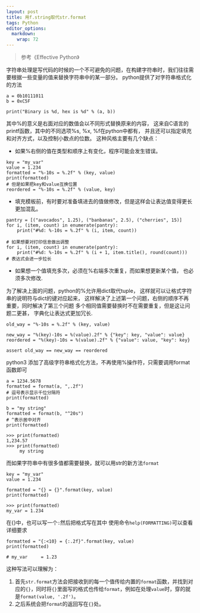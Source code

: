 ```yaml
---
layout: post
title: 用f.string取代str.format
tags: Python
editor_options: 
  markdown: 
    wrap: 72
---
```

> 参考《Effective Python》


字符串处理是写代码的时候的一个不可避免的问题，在构建字符串时，我们往往需要根据一些变量的值来替换字符串中的某一部分。
python提供了对字符串格式化的方法
```{python}
a = 0b10111011
b = 0xC5F

print("Binary is %d, hex is %d" % (a, b))
```

其中%的意义是右面对应的数值会以不同形式替换原来的内容， 
这来自C语言的printf函数，其中的不同选项%s, %x, %f在python中都有，
并且还可以指定填充和对齐方式，以及控制小数点的位数。
这种风格主要有几个缺点：

* 如果%右侧的值在类型和顺序上有变化，程序可能会发生错误。


```{python}
key = "my_var"
value = 1.234
formatted = "%-10s = %.2f" % (key, value)
print(formatted)
# 但是如果把key和value互换位置
reordered = "%-10s = %.2f" % (value, key)
```
* 填充模板前，有时要对准备填进去的值做修改，但是这样会让表达值变得更长更加混乱。


```{python}
pantry = [("avocados", 1.25), ("banbanas", 2.5), ("cherries", 15)]
for i, (item, count) in enumerate(pantry):
    print("#%d: %-10s = %.2f" % (i, item, count))

# 如果想要对打印信息做出调整
for i, (item, count) in enumerate(pantry):
    print("#%d: %-10s = %.2f" % (i + 1, item.title(), round(count)))
# 表达式会进一步拉长
```

* 如果想一个值填充多次，必须在%右端多次重复，而如果想更新某个值， 也必须多次修改.


为了解决上面的问题，python的%允许用dict取代tuple，
这样就可以让格式字符串的说明符与dict的键对应起来，
这样解决了上述第一个问题，右侧的顺序不再重要，同时解决了第三个问题
多个相同值需要替换时不在需要重复，但是这让问题二更甚，
字典化让表达式更加冗长.
```{python}
old_way = "%-10s = %.2f" % (key, value)

new_way = "%(key)-10s = %(value).2f" % {"key": key, "value": value}
reordered = "%(key)-10s = %(value).2f" % {"value": value, "key": key}

assert old_way == new_way == reordered
```
python3 添加了高级字符串格式化方法，不再使用%操作符，只需要调用format函数即可
```{python}
a = 1234.5678
formatted = format(a, ",.2f")
# 逗号表示显示千位分隔符
print(formatted)

b = "my string"
formatted = format(b, "^20s")
# ^表示居中对齐
print(formatted)
```
```{python}
>>> print(formatted)
1,234.57
>>> print(formatted)
     my string    
```
而如果字符串中有很多值都需要替换，就可以用str的新方法`format`
```{python}
key = "my_var"
value = 1.234

formatted = "{} = {}".format(key, value)
print(formatted)
```
```{python}
>>> print(formatted)
my_var = 1.234
```
在{}中，也可以写一个`:`然后把格式写在其中
使用命令`help(FORMATTING)`可以查看详细要求
```{python}
formatted = "{:<10} = {:.2f}".format(key, value)
print(formatted)

# my_var     = 1.23
```
这种写法可以理解为：
1. 首先`str.format`方法会把接收到的每一个值传给内置的`format`函数，并找到对应的`{}`，同时将`{}`里面写的格式也传给`format`，例如在处理`value`时，穿的就是`format(value, '.2f')`。
2. 之后系统会把`format`的返回写在`{}`处。

